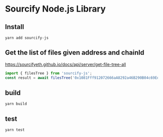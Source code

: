# Sourcify Node.js Library

## Install
```yarn add sourcify-js```

## Get the list of files given address and chainId
https://sourcifyeth.github.io/docs/api/server/get-file-tree-all
```javascript
import { filesTree } from 'sourcify-js';
const result = await filesTree('0x1081Fff912072666aA8292a46B290B04c69EdbfC', 4); // contract_address, chainId
```

## build

```yarn build```

## test

```yarn test```
